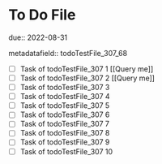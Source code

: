 # To Do File

due:: 2022-08-31

metadatafield:: todoTestFile_307_68

- [ ] Task of todoTestFile_307 1 [[Query me]]
- [ ] Task of todoTestFile_307 2 [[Query me]]
- [ ] Task of todoTestFile_307 3
- [ ] Task of todoTestFile_307 4
- [ ] Task of todoTestFile_307 5
- [ ] Task of todoTestFile_307 6
- [ ] Task of todoTestFile_307 7
- [ ] Task of todoTestFile_307 8
- [ ] Task of todoTestFile_307 9
- [ ] Task of todoTestFile_307 10